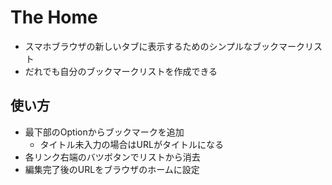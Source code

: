 # The Home
- スマホブラウザの新しいタブに表示するためのシンプルなブックマークリスト
- だれでも自分のブックマークリストを作成できる
## 使い方
  - 最下部のOptionからブックマークを追加
    - タイトル未入力の場合はURLがタイトルになる
  - 各リンク右端のバツボタンでリストから消去
  - 編集完了後のURLをブラウザのホームに設定